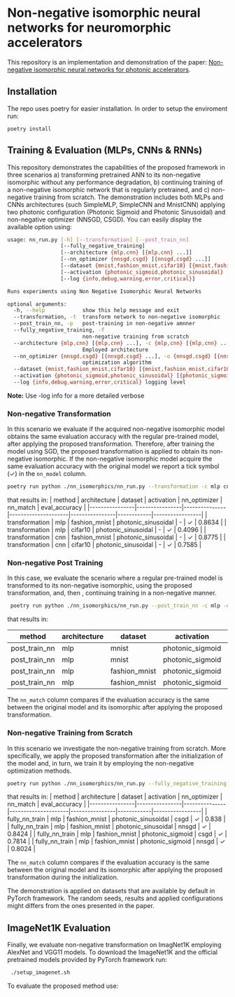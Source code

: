 # Non-negative isomorphic neural networks for neuromorphic accelerators

This repository is an implementation and demonstration of the paper: [Non-negative isomorphic neural networks for photonic accelerators]().

## Installation

The repo uses poetry for easier installation. In order to setup the enviroment run:

```setup
poetry install
```

## Training & Evaluation (MLPs, CNNs & RNNs)

This repository demonstrates the capabilities of the proposed framework in three scenarios a) transforming pretrained ANN to its non-negative isomorphic without any performance degradation, b) continuing training of a non-negative isomorphic network that is regularly pretrained, and c)  non-negative training from scratch. The demonstration includes both MLPs and CNNs architectures (such SimpleMLP, SimpleCNN and MnistCNN) applying two photonic configuration (Photonic Sigmoid and Photonic Sinusoidal) and non-negative optimizer (NNSGD, CSGD). You can easily display the available option using:

```bash
usage: nn_run.py [-h] [--transformation] [--post_train_nn]
                 [--fully_negative_training]
                 [--architecture {mlp,cnn} [{mlp,cnn} ...]]
                 [--nn_optimizer {nnsgd,csgd} [{nnsgd,csgd} ...]]
                 [--dataset {mnist,fashion_mnist,cifar10} [{mnist,fashion_mnist,cifar10} ...]]
                 [--activation {photonic_sigmoid,photonic_sinusoidal} [{photonic_sigmoid,photonic_sinusoidal} ...]]
                 [--log {info,debug,warning,error,critical}]

Runs experiments using Non Negative Isomorphic Neural Networks

optional arguments:
  -h, --help            show this help message and exit
  --transformation, -t  transform network to non-negative isomorphic
  --post_train_nn, -p   post-training in non-negative amnner
  --fully_negative_training, -f
                        non-negative training from scratch
  --architecture {mlp,cnn} [{mlp,cnn} ...], -c {mlp,cnn} [{mlp,cnn} ...]
                        Employed architecture
  --nn_optimizer {nnsgd,csgd} [{nnsgd,csgd} ...], -o {nnsgd,csgd} [{nnsgd,csgd} ...]
                        optimization algorithm
  --dataset {mnist,fashion_mnist,cifar10} [{mnist,fashion_mnist,cifar10} ...], -d {mnist,fashion_mnist,cifar10} [{mnist,fashion_mnist,cifar10} ...]datase
  --activation {photonic_sigmoid,photonic_sinusoidal} [{photonic_sigmoid,photonic_sinusoidal} ...], -a {photonic_sigmoid,photonic_sinusoidal} [{photonic_sigmoid,photonic_sinusoidal} ...] the employed activation
  --log {info,debug,warning,error,critical} logging level
```
**Note:** Use -log info for a more detailed verbose

### Non-negative Transformation

In this scenario we evaluate if the acquired non-negative isomorphic model obtains the same evaluation accuracy with the regular pre-trained model, after applying the proposed transformation. Therefore, after training the model using SGD, the proposed transformation is applied to obtain its non-negative isomorphic. If the non-negative isomorphic model acquire the same evaluation accuracy with the original model we report a tick symbol (✓) in the `nn_model` column.

```bash
poetry run python ./nn_isomorphics/nn_run.py --transformation -c mlp cnn -d fashion_mnist cifar10 -a photonic_sinusoidal
```
that results in:
| method         | architecture   | dataset       | activation          | nn_optimizer   | nn_match   |   eval_accuracy |
|----------------|----------------|---------------|---------------------|----------------|------------|-----------------|
| transformation | mlp            | fashion_mnist | photonic_sinusoidal | -              | ✓          |          0.8634 |
| transformation | mlp            | cifar10       | photonic_sinusoidal | -              | ✓          |          0.4096 |
| transformation | cnn            | fashion_mnist | photonic_sinusoidal | -              | ✓          |          0.8775 |
| transformation | cnn            | cifar10       | photonic_sinusoidal | -              | ✓          |          0.7585 |

### Non-negative Post Training

In this case, we evaluate the scenario where a regular pre-trained model is transformed to its non-negative isomorphic, using the proposed transformation, and, then , continuing training in a non-negative manner.

```bash
 poetry run python ./nn_isomorphics/nn_run.py --post_train_nn -c mlp -d mnist fashion_mnist -a photonic_sigmoid -o csgd nnsgd
```
that results in:

| method        | architecture   | dataset       | activation       | nn_optimizer   | nn_match   |   eval_accuracy |
|---------------|----------------|---------------|------------------|----------------|------------|-----------------|
| post_train_nn | mlp            | mnist         | photonic_sigmoid | csgd           | ✓          |          0.9533 |
| post_train_nn | mlp            | mnist         | photonic_sigmoid | nnsgd          | ✓          |          0.9539 |
| post_train_nn | mlp            | fashion_mnist | photonic_sigmoid | csgd           | ✓          |          0.8209 |
| post_train_nn | mlp            | fashion_mnist | photonic_sigmoid | nnsgd          | ✓          |          0.8272 |


The `nn_match` column compares if the evaluation accuracy is the same between the original model and its isomorphic after applying the proposed transformation.

### Non-negative Training from Scratch
In this scenario we investigate the non-negative training from scratch. More specifically, we apply the proposed transformation after the initialization of the model and, in turn, we train it by employing the non-negative optimization methods.

```bash
poetry run python ./nn_isomorphics/nn_run.py --fully_negative_training -c mlp -d fashion_mnist -a photonic_sinusoidal photonic_sigmoid -o csgd nnsgd
```
that results in:
| method         | architecture   | dataset       | activation          | nn_optimizer   | nn_match   |   eval_accuracy |
|----------------|----------------|---------------|---------------------|----------------|------------|-----------------|
| fully_nn_train | mlp            | fashion_mnist | photonic_sinusoidal | csgd           | ✓          |          0.838  |
| fully_nn_train | mlp            | fashion_mnist | photonic_sinusoidal | nnsgd          | ✓          |          0.8424 |
| fully_nn_train | mlp            | fashion_mnist | photonic_sigmoid    | csgd           | ✓          |          0.7814 |
| fully_nn_train | mlp            | fashion_mnist | photonic_sigmoid    | nnsgd          | ✓          |          0.8024 |

The `nn_match` column compares if the evaluation accuracy is the same between the original model and its isomorphic after applying the proposed transformation during the initialization.


The demonstration is applied on datasets that are available by default in PyTorch framework. The random seeds, results and applied configurations might differs from the ones presented in the paper.

## ImageNet1K Evaluation

Finally, we evaluate non-negative transformation on ImagNet1K employing AlexNet and VGG11 models. To download the ImageNet1K and the official pretrained models provided by PyTorch framework run:

```bash 
 ./setup_imagenet.sh
 ```
To evaluate the proposed method use:








